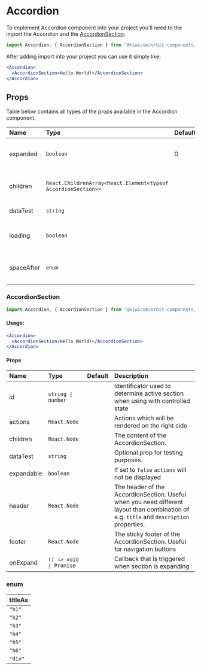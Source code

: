 # Accordion

To implement Accordion component into your project you'll need to the import the Accordion and the [AccordionSection](#Accordionsection):

```jsx
import Accordion, { AccordionSection } from "@kiwicom/orbit-components/lib/Accordion";
```

After adding import into your project you can use it simply like:

```jsx
<Accordion>
  <AccordionSection>Hello World!</AccordionSection>
</Accordion>
```

## Props

Table below contains all types of the props available in the Accordion component.

| Name       | Type                                                          | Default | Description                                                                                                                                                    |
| :--------- | :------------------------------------------------------------ | :------ | :------------------------------------------------------------------------------------------------------------------------------------------------------------- |
| expanded   | `boolean`                                                     | 0       | Optional prop to control expanded state for AccordionSections                                                                                                  |
| children   | `React.ChildrenArray<React.Element<typeof AccordionSection>>` |         | The content of the Accordion. You can use only [AccordionSection](#accordionsection)                                                                           |
| dataTest   | `string`                                                      |         | Optional prop for testing purposes                                                                                                                             |
| loading    | `boolean`                                                     |         | If `true` it will render the Loading component                                                                                                                 |
| spaceAfter | `enum`                                                        |         | Additional `margin-bottom` after component. [See this docs](https://github.com/kiwicom/orbit/tree/master/packages/orbit-components/src/common/getSpacingToken) |

### AccordionSection

```jsx
import Accordion, { AccordionSection } from "@kiwicom/orbit-components/lib/Accordion";
```

#### Usage:

```jsx
<Accordion>
  <AccordionSection>Hello World!</AccordionSection>
</Accordion>
```

#### Props

| Name       | Type                    | Default | Description                                                                                                                              |
| :--------- | :---------------------- | :------ | :--------------------------------------------------------------------------------------------------------------------------------------- |
| id         | `string \| number`      |         | Identificator used to determine active section when using with controlled state                                                          |
| actions    | `React.Node`            |         | Actions which will be rendered on the right side                                                                                         |
| children   | `React.Node`            |         | The content of the AccordionSection.                                                                                                     |
| dataTest   | `string`                |         | Optional prop for testing purposes.                                                                                                      |
| expandable | `boolean`               |         | If set to `false` `actions` will not be displayed                                                                                        |
| header     | `React.Node`            |         | The header of the AccordionSection. Useful when you need different layout than combination of e.g. `title` and `description` properties. |
| footer     | `React.Node`            |         | The sticky footer of the AccordionSection. Useful for navigation buttons                                                                 |
| onExpand   | `() => void \| Promise` |         | Callback that is triggered when section is expanding                                                                                     |

### enum

| titleAs |
| :------ |
| `"h1"`  |
| `"h2"`  |
| `"h3"`  |
| `"h4"`  |
| `"h5"`  |
| `"h6"`  |
| `"div"` |
